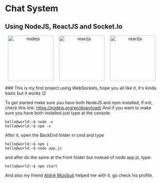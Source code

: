 # Chat System
## Using NodeJS, ReactJS and Socket.Io

<p align="center" style="display: flex; align-items: center; justify-content: space-around">
  <img src="https://walde.co/wp-content/uploads/2016/09/nodejs_logo.png" alt="nodejs" width="150">

  <img src="https://i2.wp.com/blog.hariken.co/wp-content/uploads/2019/03/react-logo.png?ssl=1" alt="reactjs" width="150">

  <img src="https://seeklogo.com/images/S/socketio-logo-B8A7F486CD-seeklogo.com.png" alt="reactjs" width="150">
  
</p>
### This is my first project using WebSockets, hope you all like it, it's kinda basic but it works 😉

To get started make sure you have both NodeJS and npm installed, if not, check this link: https://nodejs.org/en/download/
And if you want to make sure you have both installed just type at the console:

```console
hello@world:~$ node -v
hello@world:~$ npm -v
```

After it, open the BackEnd folder in cmd and type
```console
hello@world:~$ npm i
hello@world:~$ node app.js
```
and after do the same at the front folder but instead of node app.js, type:
```console
hello@world:~$ npm start
```

And also my friend [Aldriê Mizobuti](http://github.com/Aldrie) helped me with it, go check his profile.
